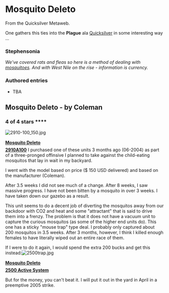 
# Mosquito Deleto

From the Quicksilver Metaweb.

One gathers this ties into the **Plague** ala [Quicksilver](/quicksilver) in some interesting way ...

### Stephensonia


*We've covered rats and fleas so here is a method of dealing with [mosquitoes](/mosquitoes). And with West Nile on the rise - information is currency.*

### Authored entries


* TBA



## Mosquito Deleto - by Coleman


### 4 of 4 stars ****


![2910-100_150.jpg](/https://web.archive.org/web/20060727112016im_/http://www.coleman.com/coleman/images/products/mosquito/2910-100_150.jpg)
  
**[Mosquito Deleto  
2910A100](http-www-coleman-com-coleman-colemancom-large-asp-productid-2910a100-prodname-mosquito-deleto-2200-system)**
I purchased one of these units 3 months ago (06-2004) as part of a three-pronged offinsive I planned to take against the child-eating mosquitos that lay in wait in my backyard.

I went with the model based on price ($ 150 USD delivered) and based on the manufacturer (Coleman). 

After 3.5 weeks I did not see much of a change. After 8 weeks, I saw massive progress. I have not been bitten by a mosquito in over 3 weeks. I have taken down our gazebo as a result. 

This unit seems to do a decent job of diverting the mosquitos away from our backdoor with CO2 and heat and some "attractant" that is said to drive them into a frenzy. The problem is that it does not have a vacuum unit to capture the curious mosquitos (as some of the higher end units do). This one has a sticky "mouse trap" type deal. I probably only captured about 200 mosquitos in 3.5 weeks. After 3 months, however, I think I killed enough females to have literally wiped out an entire race of them.

If I were to do it again, I would spend the extra 200 bucks and get this instead:![2500trap.jpg](/https://web.archive.org/web/20060727112016im_/http://www.coleman.com/coleman/mosquito/images/2500trap.jpg)
  
**[Mosquito Deleto  
2500 Active System](http-www-coleman-com-coleman-images-products-mosquito-2920-100-500-jpg)**

But for the money, you can't beat it. I will put it out in the yard in April in a preemptive 2005 strike.
